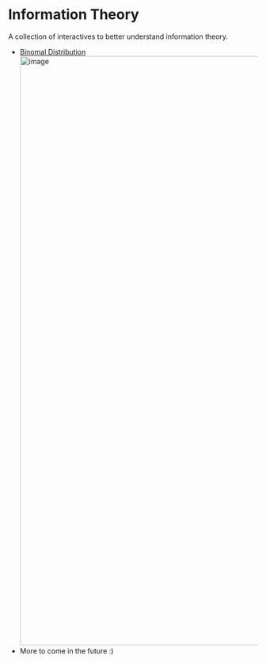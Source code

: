 # Information Theory
A collection of interactives to better understand information theory.
 * [Binomal Distribution](https://info-theory.vercel.app/) <img width="1190" alt="image" src="https://user-images.githubusercontent.com/823851/213951501-f7b7d328-a9de-445d-82c0-64f5f4e685f3.png">
 * More to come in the future :)

